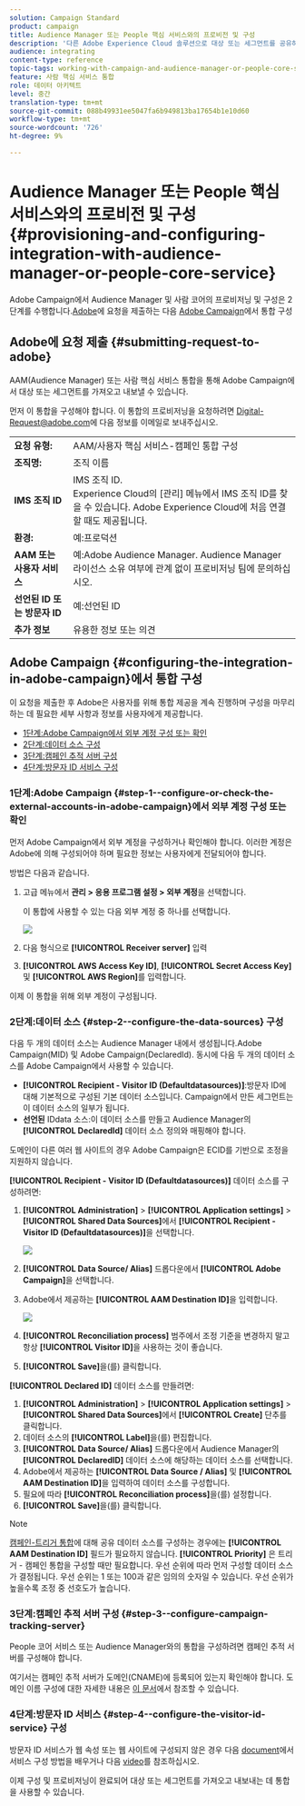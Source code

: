 ```yaml
---
solution: Campaign Standard
product: campaign
title: Audience Manager 또는 People 핵심 서비스와의 프로비전 및 구성
description: '다른 Adobe Experience Cloud 솔루션으로 대상 또는 세그먼트를 공유하기 시작하기 위해 Audience Manager/사람 핵심 서비스 통합을 구성하는 방법에 대해 알아보십시오. '
audience: integrating
content-type: reference
topic-tags: working-with-campaign-and-audience-manager-or-people-core-service
feature: 사람 핵심 서비스 통합
role: 데이터 아키텍트
level: 중간
translation-type: tm+mt
source-git-commit: 088b49931ee5047fa6b949813ba17654b1e10d60
workflow-type: tm+mt
source-wordcount: '726'
ht-degree: 9%

---
```



# Audience Manager 또는 People 핵심 서비스와의 프로비전 및 구성{#provisioning-and-configuring-integration-with-audience-manager-or-people-core-service}

Adobe Campaign에서 Audience Manager 및 사람 코어의 프로비저닝 및 구성은 2단계를 수행합니다.[Adobe](#submitting-request-to-adobe)에 요청을 제출하는 다음 [Adobe Campaign](#configuring-the-integration-in-adobe-campaign)에서 통합 구성

## Adobe에 요청 제출 {#submitting-request-to-adobe}

AAM(Audience Manager) 또는 사람 핵심 서비스 통합을 통해 Adobe Campaign에서 대상 또는 세그먼트를 가져오고 내보낼 수 있습니다.

먼저 이 통합을 구성해야 합니다. 이 통합의 프로비저닝을 요청하려면 [Digital-Request@adobe.com](mailto:Digital-Request@adobe.com)에 다음 정보를 이메일로 보내주십시오.

<table> 
 <tbody> 
  <tr> 
   <td> <strong>요청 유형:</strong><br /> </td> 
   <td> AAM/사용자 핵심 서비스-캠페인 통합 구성 </td> 
  </tr> 
  <tr> 
   <td> <strong>조직명:</strong><br /> </td> 
   <td> 조직 이름 </td> 
  </tr> 
  <tr> 
   <td> <strong>IMS 조직 ID</strong><br /> </td> 
   <td> IMS 조직 ID. <br> Experience Cloud의 [관리] 메뉴에서 IMS 조직 ID를 찾을 수 있습니다. Adobe Experience Cloud에 처음 연결할 때도 제공됩니다. </td> 
  </tr> 
  <tr> 
   <td> <strong>환경:</strong><br /> </td> 
   <td> 예:프로덕션 </td> 
  </tr> 
  <tr> 
   <td> <strong>AAM 또는 사용자 서비스</strong><br /> </td> 
   <td> 예:Adobe Audience Manager. Audience Manager 라이선스 소유 여부에 관계 없이 프로비저닝 팀에 문의하십시오.</td> 
  </tr> 
  <tr> 
   <td> <strong>선언된 ID 또는 방문자 ID</strong><br /> </td> 
   <td> 예:선언된 ID </td> 
  </tr> 
  <tr> 
   <td> <strong>추가 정보</strong><br /> </td> 
   <td> 유용한 정보 또는 의견 </td> 
  </tr> 
 </tbody> 
</table>

## Adobe Campaign {#configuring-the-integration-in-adobe-campaign}에서 통합 구성

이 요청을 제출한 후 Adobe은 사용자를 위해 통합 제공을 계속 진행하며 구성을 마무리하는 데 필요한 세부 사항과 정보를 사용자에게 제공합니다.

* [1단계:Adobe Campaign에서 외부 계정 구성 또는 확인](#step-1--configure-or-check-the-external-accounts-in-adobe-campaign)
* [2단계:데이터 소스 구성](#step-2--configure-the-data-sources)
* [3단계:캠페인 추적 서버 구성](#step-3--configure-campaign-tracking-server)
* [4단계:방문자 ID 서비스 구성](#step-4--configure-the-visitor-id-service)

### 1단계:Adobe Campaign {#step-1--configure-or-check-the-external-accounts-in-adobe-campaign}에서 외부 계정 구성 또는 확인

먼저 Adobe Campaign에서 외부 계정을 구성하거나 확인해야 합니다. 이러한 계정은 Adobe에 의해 구성되어야 하며 필요한 정보는 사용자에게 전달되어야 합니다.

방법은 다음과 같습니다.

1. 고급 메뉴에서 **관리 > 응용 프로그램 설정 > 외부 계정**&#x200B;을 선택합니다.

   이 통합에 사용할 수 있는 다음 외부 계정 중 하나를 선택합니다.

   ![](assets/integration_aam_1.png)

1. 다음 형식으로 **[!UICONTROL Receiver server]** 입력
1. **[!UICONTROL AWS Access Key ID]**, **[!UICONTROL Secret Access Key]** 및 **[!UICONTROL AWS Region]**&#x200B;를 입력합니다.

이제 이 통합을 위해 외부 계정이 구성됩니다.

### 2단계:데이터 소스 {#step-2--configure-the-data-sources} 구성

다음 두 개의 데이터 소스는 Audience Manager 내에서 생성됩니다.Adobe Campaign(MID) 및 Adobe Campaign(DeclaredId). 동시에 다음 두 개의 데이터 소스를 Adobe Campaign에서 사용할 수 있습니다.

* **[!UICONTROL Recipient - Visitor ID (Defaultdatasources)]**:방문자 ID에 대해 기본적으로 구성된 기본 데이터 소스입니다. Campaign에서 만든 세그먼트는 이 데이터 소스의 일부가 됩니다.
* **선언된** IDdata 소스:이 데이터 소스를 만들고 Audience Manager의  **[!UICONTROL DeclaredId]** 데이터 소스 정의와 매핑해야 합니다.

도메인이 다른 여러 웹 사이트의 경우 Adobe Campaign은 ECID를 기반으로 조정을 지원하지 않습니다.

**[!UICONTROL Recipient - Visitor ID (Defaultdatasources)]** 데이터 소스를 구성하려면:

1. **[!UICONTROL Administration]** > **[!UICONTROL Application settings]** > **[!UICONTROL Shared Data Sources]**&#x200B;에서 **[!UICONTROL Recipient - Visitor ID (Defaultdatasources)]**&#x200B;을 선택합니다.

   ![](assets/integration_aam_2.png)

1. **[!UICONTROL Data Source/ Alias]** 드롭다운에서 **[!UICONTROL Adobe Campaign]**&#x200B;을 선택합니다.
1. Adobe에서 제공하는 **[!UICONTROL AAM Destination ID]**&#x200B;을 입력합니다.

   ![](assets/integration_aam_3.png)

1. **[!UICONTROL Reconciliation process]** 범주에서 조정 기준을 변경하지 말고 항상 **[!UICONTROL Visitor ID]**&#x200B;을 사용하는 것이 좋습니다.
1. **[!UICONTROL Save]**&#x200B;을(를) 클릭합니다.

**[!UICONTROL Declared ID]** 데이터 소스를 만들려면:

1. **[!UICONTROL Administration]** > **[!UICONTROL Application settings]** > **[!UICONTROL Shared Data Sources]**&#x200B;에서 **[!UICONTROL Create]** 단추를 클릭합니다.
1. 데이터 소스의 **[!UICONTROL Label]**&#x200B;을(를) 편집합니다.
1. **[!UICONTROL Data Source/ Alias]** 드롭다운에서 Audience Manager의 **[!UICONTROL DeclaredID]** 데이터 소스에 해당하는 데이터 소스를 선택합니다.
1. Adobe에서 제공하는 **[!UICONTROL Data Source / Alias]** 및 **[!UICONTROL AAM Destination ID]**&#x200B;을 입력하여 데이터 소스를 구성합니다.
1. 필요에 따라 **[!UICONTROL Reconciliation process]**&#x200B;을(를) 설정합니다.
1. **[!UICONTROL Save]**&#x200B;을(를) 클릭합니다.

>[!NOTE]
>
>[캠페인-트리거 통합](../../integrating/using/configuring-triggers-in-experience-cloud.md)에 대해 공유 데이터 소스를 구성하는 경우에는 **[!UICONTROL AAM Destination ID]** 필드가 필요하지 않습니다. **[!UICONTROL Priority]** 은 트리거 - 캠페인 통합을 구성할 때만 필요합니다. 우선 순위에 따라 먼저 구성할 데이터 소스가 결정됩니다. 우선 순위는 1 또는 100과 같은 임의의 숫자일 수 있습니다. 우선 순위가 높을수록 조정 중 선호도가 높습니다.

### 3단계:캠페인 추적 서버 구성 {#step-3--configure-campaign-tracking-server}

People 코어 서비스 또는 Audience Manager와의 통합을 구성하려면 캠페인 추적 서버를 구성해야 합니다.

여기서는 캠페인 추적 서버가 도메인(CNAME)에 등록되어 있는지 확인해야 합니다. 도메인 이름 구성에 대한 자세한 내용은 [이 문서](https://helpx.adobe.com/kr/campaign/kb/domain-name-delegation.html)에서 참조할 수 있습니다.

### 4단계:방문자 ID 서비스 {#step-4--configure-the-visitor-id-service} 구성

방문자 ID 서비스가 웹 속성 또는 웹 사이트에 구성되지 않은 경우 다음 [document](https://docs.adobe.com/content/help/en/id-service/using/implementation/setup-aam-analytics.html)에서 서비스 구성 방법을 배우거나 다음 [video](https://helpx.adobe.com/marketing-cloud/how-to/email-marketing.html#step-two)를 참조하십시오.

이제 구성 및 프로비저닝이 완료되어 대상 또는 세그먼트를 가져오고 내보내는 데 통합을 사용할 수 있습니다.
